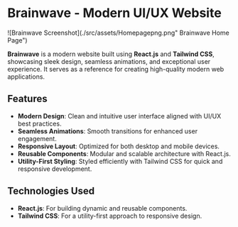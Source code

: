 # Brainwave - Modern UI/UX Website

![Brainwave Screenshot](./src/assets/Homepagepng.png" Brainwave Home Page")

**Brainwave** is a modern website built using **React.js** and **Tailwind CSS**, showcasing sleek design, seamless animations, and exceptional user experience. It serves as a reference for creating high-quality modern web applications.

## Features

- **Modern Design**: Clean and intuitive user interface aligned with UI/UX best practices.
- **Seamless Animations**: Smooth transitions for enhanced user engagement.
- **Responsive Layout**: Optimized for both desktop and mobile devices.
- **Reusable Components**: Modular and scalable architecture with React.js.
- **Utility-First Styling**: Styled efficiently with Tailwind CSS for quick and responsive development.

## Technologies Used

- **React.js**: For building dynamic and reusable components.
- **Tailwind CSS**: For a utility-first approach to responsive design.
